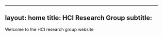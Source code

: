 
---
layout: home
title: HCI Research Group
subtitle: 
---

Welcome to the HCI research group website
